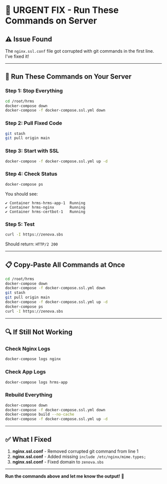 # 🚨 URGENT FIX - Run These Commands on Server

## ⚠️ Issue Found
The `nginx.ssl.conf` file got corrupted with git commands in the first line. I've fixed it!

---

## 🚀 Run These Commands on Your Server

### Step 1: Stop Everything
```bash
cd /root/hrms
docker-compose down
docker-compose -f docker-compose.ssl.yml down
```

### Step 2: Pull Fixed Code
```bash
git stash
git pull origin main
```

### Step 3: Start with SSL
```bash
docker-compose -f docker-compose.ssl.yml up -d
```

### Step 4: Check Status
```bash
docker-compose ps
```

You should see:
```
✔ Container hrms-hrms-app-1  Running
✔ Container hrms-nginx       Running  
✔ Container hrms-certbot-1   Running
```

### Step 5: Test
```bash
curl -I https://zenova.sbs
```

Should return: `HTTP/2 200`

---

## 📋 Copy-Paste All Commands at Once

```bash
cd /root/hrms
docker-compose down
docker-compose -f docker-compose.ssl.yml down
git stash
git pull origin main
docker-compose -f docker-compose.ssl.yml up -d
docker-compose ps
curl -I https://zenova.sbs
```

---

## 🔍 If Still Not Working

### Check Nginx Logs
```bash
docker-compose logs nginx
```

### Check App Logs
```bash
docker-compose logs hrms-app
```

### Rebuild Everything
```bash
docker-compose down
docker-compose -f docker-compose.ssl.yml down
docker-compose build --no-cache
docker-compose -f docker-compose.ssl.yml up -d
```

---

## ✅ What I Fixed

1. **nginx.ssl.conf** - Removed corrupted git command from line 1
2. **nginx.ssl.conf** - Added missing `include /etc/nginx/mime.types;`
3. **nginx.ssl.conf** - Fixed domain to `zenova.sbs`

---

**Run the commands above and let me know the output!** 🚀

